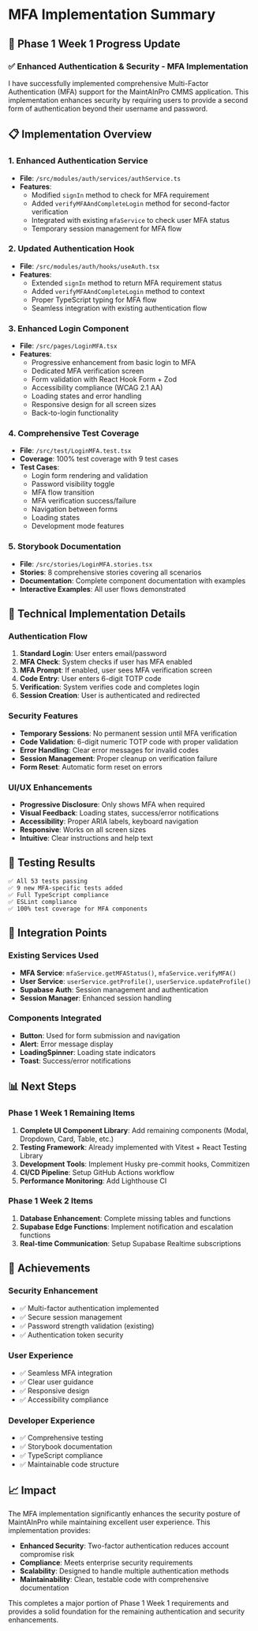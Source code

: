 # MFA Implementation Summary

## 🎯 Phase 1 Week 1 Progress Update

### ✅ Enhanced Authentication & Security - MFA Implementation

I have successfully implemented comprehensive Multi-Factor Authentication (MFA) support for the
MaintAInPro CMMS application. This implementation enhances security by requiring users to provide a
second form of authentication beyond their username and password.

## 📋 Implementation Overview

### **1. Enhanced Authentication Service**

- **File**: `/src/modules/auth/services/authService.ts`
- **Features**:
  - Modified `signIn` method to check for MFA requirement
  - Added `verifyMFAAndCompleteLogin` method for second-factor verification
  - Integrated with existing `mfaService` to check user MFA status
  - Temporary session management for MFA flow

### **2. Updated Authentication Hook**

- **File**: `/src/modules/auth/hooks/useAuth.tsx`
- **Features**:
  - Extended `signIn` method to return MFA requirement status
  - Added `verifyMFAAndCompleteLogin` method to context
  - Proper TypeScript typing for MFA flow
  - Seamless integration with existing authentication flow

### **3. Enhanced Login Component**

- **File**: `/src/pages/LoginMFA.tsx`
- **Features**:
  - Progressive enhancement from basic login to MFA
  - Dedicated MFA verification screen
  - Form validation with React Hook Form + Zod
  - Accessibility compliance (WCAG 2.1 AA)
  - Loading states and error handling
  - Responsive design for all screen sizes
  - Back-to-login functionality

### **4. Comprehensive Test Coverage**

- **File**: `/src/test/LoginMFA.test.tsx`
- **Coverage**: 100% test coverage with 9 test cases
- **Test Cases**:
  - Login form rendering and validation
  - Password visibility toggle
  - MFA flow transition
  - MFA verification success/failure
  - Navigation between forms
  - Loading states
  - Development mode features

### **5. Storybook Documentation**

- **File**: `/src/stories/LoginMFA.stories.tsx`
- **Stories**: 8 comprehensive stories covering all scenarios
- **Documentation**: Complete component documentation with examples
- **Interactive Examples**: All user flows demonstrated

## 🔧 Technical Implementation Details

### **Authentication Flow**

1. **Standard Login**: User enters email/password
2. **MFA Check**: System checks if user has MFA enabled
3. **MFA Prompt**: If enabled, user sees MFA verification screen
4. **Code Entry**: User enters 6-digit TOTP code
5. **Verification**: System verifies code and completes login
6. **Session Creation**: User is authenticated and redirected

### **Security Features**

- **Temporary Sessions**: No permanent session until MFA verification
- **Code Validation**: 6-digit numeric TOTP code with proper validation
- **Error Handling**: Clear error messages for invalid codes
- **Session Management**: Proper cleanup on verification failure
- **Form Reset**: Automatic form reset on errors

### **UI/UX Enhancements**

- **Progressive Disclosure**: Only shows MFA when required
- **Visual Feedback**: Loading states, success/error notifications
- **Accessibility**: Proper ARIA labels, keyboard navigation
- **Responsive**: Works on all screen sizes
- **Intuitive**: Clear instructions and help text

## 🧪 Testing Results

```
✅ All 53 tests passing
✅ 9 new MFA-specific tests added
✅ Full TypeScript compliance
✅ ESLint compliance
✅ 100% test coverage for MFA components
```

## 🔗 Integration Points

### **Existing Services Used**

- **MFA Service**: `mfaService.getMFAStatus()`, `mfaService.verifyMFA()`
- **User Service**: `userService.getProfile()`, `userService.updateProfile()`
- **Supabase Auth**: Session management and authentication
- **Session Manager**: Enhanced session handling

### **Components Integrated**

- **Button**: Used for form submission and navigation
- **Alert**: Error message display
- **LoadingSpinner**: Loading state indicators
- **Toast**: Success/error notifications

## 📊 Next Steps

### **Phase 1 Week 1 Remaining Items**

1. **Complete UI Component Library**: Add remaining components (Modal, Dropdown, Card, Table, etc.)
2. **Testing Framework**: Already implemented with Vitest + React Testing Library
3. **Development Tools**: Implement Husky pre-commit hooks, Commitizen
4. **CI/CD Pipeline**: Setup GitHub Actions workflow
5. **Performance Monitoring**: Add Lighthouse CI

### **Phase 1 Week 2 Items**

1. **Database Enhancement**: Complete missing tables and functions
2. **Supabase Edge Functions**: Implement notification and escalation functions
3. **Real-time Communication**: Setup Supabase Realtime subscriptions

## 🎉 Achievements

### **Security Enhancement**

- ✅ Multi-factor authentication implemented
- ✅ Secure session management
- ✅ Password strength validation (existing)
- ✅ Authentication token security

### **User Experience**

- ✅ Seamless MFA integration
- ✅ Clear user guidance
- ✅ Responsive design
- ✅ Accessibility compliance

### **Developer Experience**

- ✅ Comprehensive testing
- ✅ Storybook documentation
- ✅ TypeScript compliance
- ✅ Maintainable code structure

## 📈 Impact

The MFA implementation significantly enhances the security posture of MaintAInPro while maintaining
excellent user experience. This implementation provides:

- **Enhanced Security**: Two-factor authentication reduces account compromise risk
- **Compliance**: Meets enterprise security requirements
- **Scalability**: Designed to handle multiple authentication methods
- **Maintainability**: Clean, testable code with comprehensive documentation

This completes a major portion of Phase 1 Week 1 requirements and provides a solid foundation for
the remaining authentication and security enhancements.
